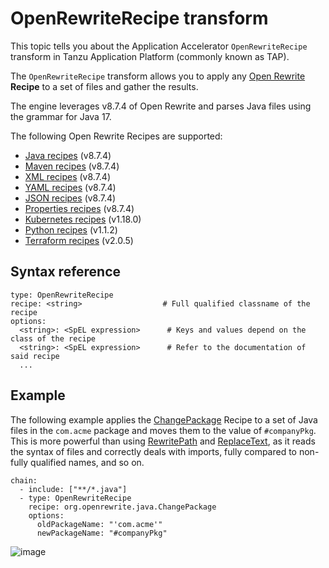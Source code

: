 # OpenRewriteRecipe transform

This topic tells you about the Application Accelerator `OpenRewriteRecipe` transform in Tanzu Application Platform (commonly known as TAP).

The `OpenRewriteRecipe` transform allows you to apply any [Open Rewrite](https://docs.openrewrite.org/)
**Recipe** to a set of files and gather the results.

The engine leverages v8.7.4 of Open Rewrite and parses Java files using the grammar for Java 17.

The following Open Rewrite Recipes are supported:

- [Java recipes](https://docs.openrewrite.org/recipes/java) (v8.7.4)
- [Maven recipes](https://docs.openrewrite.org/recipes/maven) (v8.7.4)
- [XML recipes](https://docs.openrewrite.org/recipes/xml) (v8.7.4)
- [YAML recipes](https://docs.openrewrite.org/recipes/yaml) (v8.7.4)
- [JSON recipes](https://docs.openrewrite.org/recipes/json) (v8.7.4)
- [Properties recipes](https://docs.openrewrite.org/recipes/properties) (v8.7.4)
- [Kubernetes recipes](https://docs.openrewrite.org/recipes/kubernetes) (v1.18.0)
- [Python recipes](https://docs.openrewrite.org/recipes/python) (v1.1.2)
- [Terraform recipes](https://docs.openrewrite.org/recipes/terraform) (v2.0.5)


## <a id="syntax-ref"></a>Syntax reference

```console
type: OpenRewriteRecipe
recipe: <string>                  # Full qualified classname of the recipe
options:
  <string>: <SpEL expression>      # Keys and values depend on the class of the recipe
  <string>: <SpEL expression>      # Refer to the documentation of said recipe
  ...
```

## <a id="example"></a>Example

The following example applies the [ChangePackage](https://docs.openrewrite.org/reference/recipes/java/changepackage)
Recipe to a set of Java files in the `com.acme` package and moves them to the value
of `#companyPkg`. This is more powerful than using [RewritePath](rewrite-path.md)
and [ReplaceText](replace-text.md), as it reads the syntax of files and
correctly deals with imports, fully compared to non-fully qualified names, and so on.

```console
chain:
  - include: ["**/*.java"]
  - type: OpenRewriteRecipe
    recipe: org.openrewrite.java.ChangePackage
    options:
      oldPackageName: "'com.acme'"
      newPackageName: "#companyPkg"
```

![image](open-rewrite-recipe.svg.svg)
